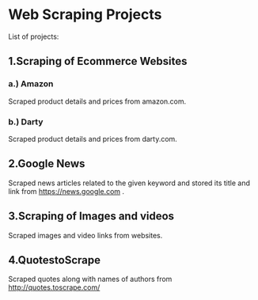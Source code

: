 # Web Scraping Projects
List of projects:
## 1.Scraping of Ecommerce Websites
### a.) Amazon
Scraped product details and prices from amazon.com.
### b.) Darty
Scraped product details and prices from darty.com.
## 2.Google News
Scraped news articles related to the given keyword and stored its title and link from https://news.google.com .
## 3.Scraping of Images and videos
Scraped images and video links from websites.
## 4.QuotestoScrape
Scraped quotes along with names of authors from http://quotes.toscrape.com/
